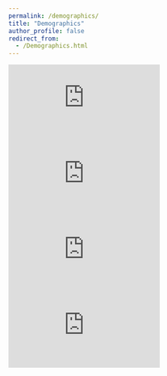 ```yaml
---
permalink: /demographics/
title: "Demographics"
author_profile: false
redirect_from: 
  - /Demographics.html
---
```


<iframe seamless frameborder="0" scrolling="no" src="https://docs.google.com/spreadsheets/d/e/2PACX-1vTAHSTJQRNT9fvbFXKYKjfleW5WYmSvAbZ6faR-ZOqnJZ_n2wdXRKJvcPoB3yTZkg/pubchart?oid=2051113571&format=interactive"></iframe>

<iframe seamless frameborder="0" scrolling="no" src="https://docs.google.com/spreadsheets/d/e/2PACX-1vTAHSTJQRNT9fvbFXKYKjfleW5WYmSvAbZ6faR-ZOqnJZ_n2wdXRKJvcPoB3yTZkg/pubchart?oid=1823927174&format=interactive"></iframe>

<iframe seamless frameborder="0" scrolling="no" src="https://docs.google.com/spreadsheets/d/e/2PACX-1vTAHSTJQRNT9fvbFXKYKjfleW5WYmSvAbZ6faR-ZOqnJZ_n2wdXRKJvcPoB3yTZkg/pubchart?oid=1671414914&format=interactive"></iframe>

<iframe seamless frameborder="0" scrolling="no" src="https://docs.google.com/spreadsheets/d/e/2PACX-1vTAHSTJQRNT9fvbFXKYKjfleW5WYmSvAbZ6faR-ZOqnJZ_n2wdXRKJvcPoB3yTZkg/pubchart?oid=1763563546&format=interactive"></iframe>